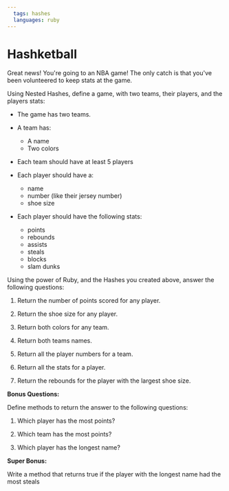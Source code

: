 ```yaml
---
  tags: hashes
  languages: ruby
---
```


# Hashketball

Great news! You're going to an NBA game! The only catch is that you've been volunteered to keep stats at the game.

Using Nested Hashes, define a game, with two teams, their players, and the players stats:

- The game has two teams.
- A team has:
  - A name
  - Two colors
- Each team should have at least 5 players
- Each player should have a:
  - name
  - number (like their jersey number)
  - shoe size

- Each player should have the following stats:
  - points
  - rebounds
  - assists
  - steals
  - blocks
  - slam dunks

Using the power of Ruby, and the Hashes you created above, answer the following questions:

1. Return the number of points scored for any player.

2. Return the shoe size for any player.

3. Return both colors for any team.

4. Return both teams names.

5. Return all the player numbers for a team.

6. Return all the stats for a player.

7. Return the rebounds for the player with the largest shoe size.

**Bonus Questions:**

Define methods to return the answer to the following questions:

1. Which player has the most points?

2. Which team has the most points?

3. Which player has the longest name?

**Super Bonus:**

Write a method that returns true if the player with the longest name had the most steals
